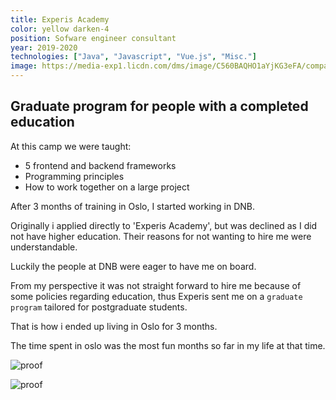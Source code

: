 ```yaml
---
title: Experis Academy
color: yellow darken-4
position: Sofware engineer consultant
year: 2019-2020
technologies: ["Java", "Javascript", "Vue.js", "Misc."]
image: https://media-exp1.licdn.com/dms/image/C560BAQHO1aYjKG3eFA/company-logo_200_200/0/1562074615180?e=2159024400&v=beta&t=vwoVemGqrV4ugaeKo2o_rTBYBmNYjz1PSmUjVFHq3yo
---
```


## Graduate program for people with a completed education

At this camp we were taught:

- 5 frontend and backend frameworks
- Programming principles
- How to work together on a large project

After 3 months of training in Oslo, I started working in DNB.

<ReadMore text="Read more about this story">

Originally i applied directly to 'Experis Academy',
but was declined as I did not have higher education.
Their reasons for not wanting to hire me were understandable.

Luckily the people at DNB were eager to have me on board.

From my perspective it was not straight forward to hire me because of some policies regarding education, 
thus Experis sent me on a `graduate program` tailored for postgraduate students.

That is how i ended up living in Oslo for 3 months.

The time spent in oslo was the most fun months so far in my life at that time.

</ReadMore>

<ReadMore text="attest">

![proof](/public/images/education/attest_experis_academy_fra_2019_til_2020.jpeg)

![proof](/public/images/education/diplom_experis_academy_2019.jpeg)

</ReadMore>

